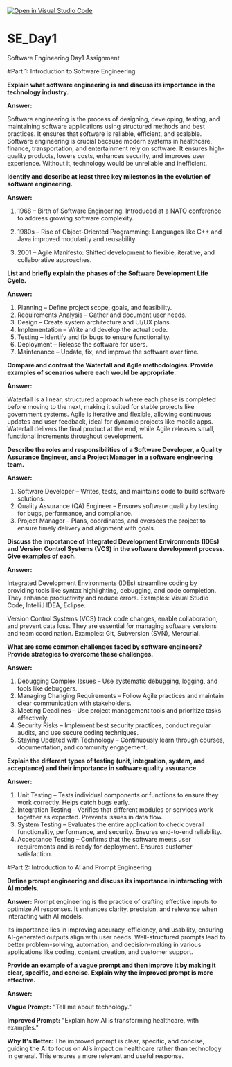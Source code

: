 [![Open in Visual Studio Code](https://classroom.github.com/assets/open-in-vscode-2e0aaae1b6195c2367325f4f02e2d04e9abb55f0b24a779b69b11b9e10269abc.svg)](https://classroom.github.com/online_ide?assignment_repo_id=18413225&assignment_repo_type=AssignmentRepo)
# SE_Day1
Software Engineering Day1 Assignment

#Part 1: Introduction to Software Engineering

**Explain what software engineering is and discuss its importance in the technology industry.**

**Answer:** 

Software engineering is the process of designing, developing, testing, and maintaining software applications using structured methods and best practices. It ensures that software is reliable, efficient, and scalable. Software engineering is crucial because modern systems in healthcare, finance, transportation, and entertainment rely on software. It ensures high-quality products, lowers costs, enhances security, and improves user experience. Without it, technology would be unreliable and inefficient.

**Identify and describe at least three key milestones in the evolution of software engineering.**

**Answer:** 
1. 1968 – Birth of Software Engineering: Introduced at a NATO conference to address growing software complexity.

2. 1980s – Rise of Object-Oriented Programming: Languages like C++ and Java improved modularity and reusability.

3. 2001 – Agile Manifesto: Shifted development to flexible, iterative, and collaborative approaches.


**List and briefly explain the phases of the Software Development Life Cycle.**

**Answer:**
1. Planning – Define project scope, goals, and feasibility.
2. Requirements Analysis – Gather and document user needs.
3. Design – Create system architecture and UI/UX plans.
4. Implementation – Write and develop the actual code.
5. Testing – Identify and fix bugs to ensure functionality.
6. Deployment – Release the software for users.
7. Maintenance – Update, fix, and improve the software over time.

**Compare and contrast the Waterfall and Agile methodologies. Provide examples of scenarios where each would be appropriate.**

**Answer:**

Waterfall is a linear, structured approach where each phase is completed before moving to the next, making it suited for stable projects like government systems. Agile is iterative and flexible, allowing continuous updates and user feedback, ideal for dynamic projects like mobile apps. Waterfall delivers the final product at the end, while Agile releases small, functional increments throughout development.

**Describe the roles and responsibilities of a Software Developer, a Quality Assurance Engineer, and a Project Manager in a software engineering team.**

**Answer:**
1. Software Developer – Writes, tests, and maintains code to build software solutions.
2. Quality Assurance (QA) Engineer – Ensures software quality by testing for bugs, performance, and compliance.
3. Project Manager – Plans, coordinates, and oversees the project to ensure timely delivery and alignment with goals.


**Discuss the importance of Integrated Development Environments (IDEs) and Version Control Systems (VCS) in the software development process. Give examples of each.**

**Answer:**

Integrated Development Environments (IDEs) streamline coding by providing tools like syntax highlighting, debugging, and code completion. They enhance productivity and reduce errors. Examples: Visual Studio Code, IntelliJ IDEA, Eclipse.

Version Control Systems (VCS) track code changes, enable collaboration, and prevent data loss. They are essential for managing software versions and team coordination. Examples: Git, Subversion (SVN), Mercurial.


**What are some common challenges faced by software engineers? Provide strategies to overcome these challenges.**

**Answer:**
1. Debugging Complex Issues – Use systematic debugging, logging, and tools like debuggers.
2. Managing Changing Requirements – Follow Agile practices and maintain clear communication with stakeholders.
3. Meeting Deadlines – Use project management tools and prioritize tasks effectively.
4. Security Risks – Implement best security practices, conduct regular audits, and use secure coding techniques.
5. Staying Updated with Technology – Continuously learn through courses, documentation, and community engagement.


**Explain the different types of testing (unit, integration, system, and acceptance) and their importance in software quality assurance.**

**Answer:**
1. Unit Testing – Tests individual components or functions to ensure they work correctly. Helps catch bugs early.
2. Integration Testing – Verifies that different modules or services work together as expected. Prevents issues in data flow.
3. System Testing – Evaluates the entire application to check overall functionality, performance, and security. Ensures end-to-end reliability.
4. Acceptance Testing – Confirms that the software meets user requirements and is ready for deployment. Ensures customer satisfaction.


#Part 2: Introduction to AI and Prompt Engineering


**Define prompt engineering and discuss its importance in interacting with AI models.**

**Answer:**
Prompt engineering is the practice of crafting effective inputs to optimize AI responses. It enhances clarity, precision, and relevance when interacting with AI models.

Its importance lies in improving accuracy, efficiency, and usability, ensuring AI-generated outputs align with user needs. Well-structured prompts lead to better problem-solving, automation, and decision-making in various applications like coding, content creation, and customer support.

**Provide an example of a vague prompt and then improve it by making it clear, specific, and concise. Explain why the improved prompt is more effective.**

**Answer:**

**Vague Prompt:** "Tell me about technology."

**Improved Prompt:** "Explain how AI is transforming healthcare, with examples."

**Why It's Better:** The improved prompt is clear, specific, and concise, guiding the AI to focus on AI’s impact on healthcare rather than technology in general. This ensures a more relevant and useful response.
